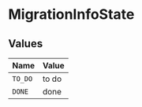 # MigrationInfoState


## Values

| Name    | Value   |
| ------- | ------- |
| `TO_DO` | to do   |
| `DONE`  | done    |